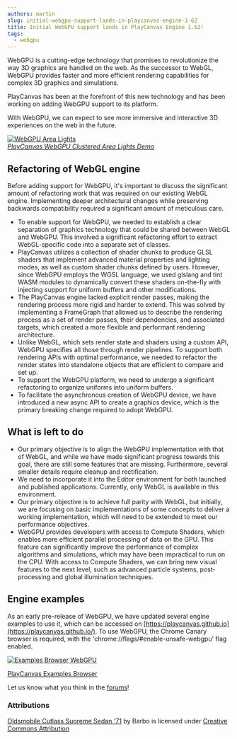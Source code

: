 ```yaml
---
authors: martin
slug: initial-webgpu-support-lands-in-playcanvas-engine-1-62
title: Initial WebGPU support lands in PlayCanvas Engine 1.62!
tags:
  - webgpu
---
```


WebGPU is a cutting-edge technology that promises to revolutionize the way 3D graphics are handled on the web. As the successor to WebGL, WebGPU provides faster and more efficient rendering capabilities for complex 3D graphics and simulations.

PlayCanvas has been at the forefront of this new technology and has been working on adding WebGPU support to its platform.

With WebGPU, we can expect to see more immersive and interactive 3D experiences on the web in the future.

[![WebGPU Area Lights](/img/webgpu-area-lights-demo.jpg)](/img/webgpu-area-lights-demo.jpg)  
[_PlayCanvas WebGPU Clustered Area Lights Demo_](https://playcanvas.com/demos/arealights/)

## Refactoring of WebGL engine

Before adding support for WebGPU, it's important to discuss the significant amount of refactoring work that was required on our existing WebGL engine. Implementing deeper architectural changes while preserving backwards compatibility required a significant amount of meticulous care.

- To enable support for WebGPU, we needed to establish a clear separation of graphics technology that could be shared between WebGL and WebGPU. This involved a significant refactoring effort to extract WebGL-specific code into a separate set of classes.
- PlayCanvas utilizes a collection of shader chunks to produce GLSL shaders that implement advanced material properties and lighting modes, as well as custom shader chunks defined by users. However, since WebGPU employs the WGSL language, we used glslang and tint WASM modules to dynamically convert these shaders on-the-fly with injecting support for uniform buffers and other modifications.
- The PlayCanvas engine lacked explicit render passes, making the rendering process more rigid and harder to extend. This was solved by implementing a FrameGraph that allowed us to describe the rendering process as a set of render passes, their dependencies, and associated targets, which created a more flexible and performant rendering architecture.
- Unlike WebGL, which sets render state and shaders using a custom API, WebGPU specifies all those through render pipelines. To support both rendering APIs with optimal performance, we needed to refactor the render states into standalone objects that are efficient to compare and set up.
- To support the WebGPU platform, we need to undergo a significant refactoring to organize uniforms into uniform buffers.
- To facilitate the asynchronous creation of WebGPU device, we have introduced a new async API to create a graphics device, which is the primary breaking change required to adopt WebGPU.

## What is left to do

- Our primary objective is to align the WebGPU implementation with that of WebGL, and while we have made significant progress towards this goal, there are still some features that are missing. Furthermore, several smaller details require cleanup and rectification.
- We need to incorporate it into the Editor environment for both launched and published applications. Currently, only WebGL is available in this environment.
- Our primary objective is to achieve full parity with WebGL, but initially, we are focusing on basic implementations of some concepts to deliver a working implementation, which will need to be extended to meet our performance objectives.
- WebGPU provides developers with access to Compute Shaders, which enables more efficient parallel processing of data on the GPU. This feature can significantly improve the performance of complex algorithms and simulations, which may have been impractical to run on the CPU. With access to Compute Shaders, we can bring new visual features to the next level, such as advanced particle systems, post-processing and global illumination techniques.

## Engine examples

As an early pre-release of WebGPU, we have updated several engine examples to use it, which can be accessed on [https://playcanvas.github.io](https://playcanvas.github.io/). To use WebGPU, the Chrome Canary browser is required, with the 'chrome://flags/#enable-unsafe-webgpu' flag enabled.

[![Examples Browser WebGPU](/img/playcanvas-examples-browser-webgpu.jpg)](/img/playcanvas-examples-browser-webgpu.jpg)

[PlayCanvas Examples Browser](https://playcanvas.github.io/)

Let us know what you think in the [forums](https://forum.playcanvas.com/t/engine-release-v1-62/30360)!

### Attributions

[Oldsmobile Cutlass Supreme Sedan '71](https://sketchfab.com/3d-models/oldsmobile-cutlass-supreme-sedan-71-78f76d386a4341b0b71745bdc50fd5ab) by Barbo is licensed under [Creative Commons Attribution](https://creativecommons.org/licenses/by/4.0/)
